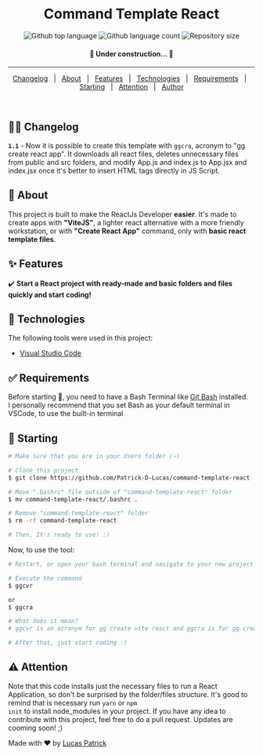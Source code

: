  <!-- <div align="center" id="top"> 
  <img src="./.github/app.gif" alt="Command Template React" /> -->

  &#xa0;

  <!-- <a href="https://commandtemplatereact.netlify.app">Demo</a> -->
</div>

<h1 align="center">Command Template React</h1>

<p align="center">
  <img alt="Github top language" src="https://img.shields.io/github/languages/top/Patrick-D-Lucas/command-template-react?color=56BEB8">

  <img alt="Github language count" src="https://img.shields.io/github/languages/count/Patrick-D-Lucas/command-template-react?color=56BEB8">

  <img alt="Repository size" src="https://img.shields.io/github/repo-size/Patrick-D-Lucas/command-template-react?color=56BEB8">

  <!-- <img alt="License" src="https://img.shields.io/github/license/TelesDYN/command-template-react?color=56BEB8">  -->

  <!-- <img alt="Github issues" src="https://img.shields.io/github/issues/TelesDYN/command-template-react?color=56BEB8" /> -->

  <!-- <img alt="Github forks" src="https://img.shields.io/github/forks/TelesDYN/command-template-react?color=56BEB8" /> -->

  <!-- <img alt="Github stars" src="https://img.shields.io/github/stars/TelesDYN/command-template-react?color=56BEB8" /> -->
</p>

<!-- Status -->

<h4 align="center"> 
	🚧 Under construction...  🚧
</h4> 

<hr>

<p align="center">
  <a href="#man_technologist-changelog">Changelog</a> &#xa0; | &#xa0;
  <a href="#dart-about">About</a> &#xa0; | &#xa0; 
  <a href="#sparkles-features">Features</a> &#xa0; | &#xa0;
  <a href="#rocket-technologies">Technologies</a> &#xa0; | &#xa0;
  <a href="#white_check_mark-requirements">Requirements</a> &#xa0; | &#xa0;
  <a href="#checkered_flag-starting">Starting</a> &#xa0; | &#xa0;
  <a href="#warning-attention">Attention</a> &#xa0; | &#xa0;
  <!-- <a href="#memo-license">License</a> &#xa0; | &#xa0;  -->
  <a href="https://github.com/Patrick-D-Lucas" target="_blank">Author</a>
</p>

<br>

## :man_technologist: Changelog ##

<strong><code>1.1</code></strong> - Now it is possible to create this template with <code>ggcra</code>, acronym to "gg create react app". It downloads all react files, deletes unnecessary files from public and src folders, and modify App.js and index.js to App.jsx and index.jsx once it's better to insert HTML tags directly in JS Script.

## :dart: About ##

This project is built to make the ReactJs Developer **easier**. It's made to create apps with **"ViteJS"**, a lighter react alternative with a more friendly workstation, or with **"Create React App"** command, only with **basic react template files**.

## :sparkles: Features ##

:heavy_check_mark: **Start a React project with ready-made and basic folders and files quickly and start coding!**

## :rocket: Technologies ##

The following tools were used in this project:

- [Visual Studio Code](code.visualstudio.com)

## :white_check_mark: Requirements ##

Before starting :checkered_flag:, you need to have a Bash Terminal like [Git Bash](https://git-scm.com) installed. <br>
I personally recommend that you set Bash as your default terminal in VSCode, to use the built-in terminal

## :checkered_flag: Starting ##

```bash
# Make sure that you are in your Users folder (~)

# Clone this project
$ git clone https://github.com/Patrick-D-Lucas/command-template-react

# Move ".bashrc" file outside of "command-template-react" folder
$ mv command-template-react/.bashrc .

# Remove "command-template-react" folder
$ rm -rf command-template-react

# Then, It's ready to use! :)
```
Now, to use the tool:

```bash
# Restart, or open your bash terminal and navigate to your new project folder

# Execute the command
$ ggcvr

or
$ ggcra

# What does it mean?
# ggcvr is an acronym for gg create vite react and ggcra is for gg create react app - gg doesn't mean nothing, it's just a personal pattern.

# After that, just start coding :)
```

## :warning: Attention ##
Note that this code installs just the necessary files to run a React Application, so don't be surprised by the folder/files structure.
It's good to remind that is necessary run <code>yarn</code> or <code>npm init</code>  to install node_modules in your project.
If you have any idea to contribute with this project, feel free to do a pull request. Updates are cooming soon! ;) 

<!-- ## :memo: License ##

This project is under license from MIT. For more details, see the [LICENSE](LICENSE.md) file.  -->


Made with :heart: by <a href="https://github.com/Patrick-D-Lucas" target="_blank">Lucas Patrick</a>

&#xa0;

